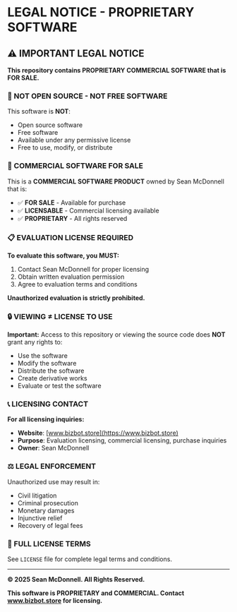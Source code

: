 # LEGAL NOTICE - PROPRIETARY SOFTWARE

## ⚠️ IMPORTANT LEGAL NOTICE

**This repository contains PROPRIETARY COMMERCIAL SOFTWARE that is FOR SALE.**

### 🚫 NOT OPEN SOURCE - NOT FREE SOFTWARE

This software is **NOT**:
- Open source software
- Free software
- Available under any permissive license
- Free to use, modify, or distribute

### 💼 COMMERCIAL SOFTWARE FOR SALE

This is a **COMMERCIAL SOFTWARE PRODUCT** owned by Sean McDonnell that is:
- ✅ **FOR SALE** - Available for purchase
- ✅ **LICENSABLE** - Commercial licensing available
- ✅ **PROPRIETARY** - All rights reserved

### 📋 EVALUATION LICENSE REQUIRED

**To evaluate this software, you MUST:**
1. Contact Sean McDonnell for proper licensing
2. Obtain written evaluation permission
3. Agree to evaluation terms and conditions

**Unauthorized evaluation is strictly prohibited.**

### 🔒 VIEWING ≠ LICENSE TO USE

**Important:** Access to this repository or viewing the source code does **NOT** grant any rights to:
- Use the software
- Modify the software
- Distribute the software
- Create derivative works
- Evaluate or test the software

### 📞 LICENSING CONTACT

**For all licensing inquiries:**
- **Website**: [www.bizbot.store](https://www.bizbot.store)
- **Purpose**: Evaluation licensing, commercial licensing, purchase inquiries
- **Owner**: Sean McDonnell

### ⚖️ LEGAL ENFORCEMENT

Unauthorized use may result in:
- Civil litigation
- Criminal prosecution
- Monetary damages
- Injunctive relief
- Recovery of legal fees

### 📄 FULL LICENSE TERMS

See `LICENSE` file for complete legal terms and conditions.

---

**© 2025 Sean McDonnell. All Rights Reserved.**

**This software is PROPRIETARY and COMMERCIAL. Contact www.bizbot.store for licensing.**
